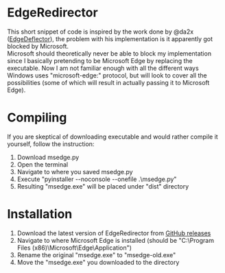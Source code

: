 # EdgeRedirector
This short snippet of code is inspired by the work done by @da2x ([EdgeDeflector](https://github.com/da2x/EdgeDeflector)), the problem with his implementation is it apparently got blocked by Microsoft.  
Microsoft should theoretically never be able to block my implementation since I basically pretending to be Microsoft Edge by replacing the executable.  Now I am not familiar enough with all the different ways Windows uses "microsoft-edge:" protocol, but will look to cover all the possibilities (some of which will result in actually passing it to Microsoft Edge).

# Compiling
If you are skeptical of downloading executable and would rather compile it yourself, follow the instruction:
1. Download msedge.py
2. Open the terminal
3. Navigate to where you saved msedge.py
4. Execute "pyinstaller --noconsole --onefile .\msedge.py"
5. Resulting "msedge.exe" will be placed under "dist" directory

# Installation

1. Download the latest version of EdgeRedirector from [GitHub releases](https://github.com/hhsiao/EdgeRedirector/releases)
6. Navigate to where Microsoft Edge is installed (should be "C:\Program Files (x86)\Microsoft\Edge\Application")
7. Rename the original "msedge.exe" to "msedge-old.exe"
8. Move the "msedge.exe" you downloaded to the directory

